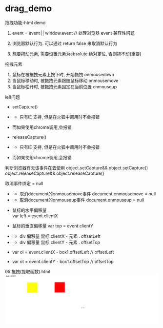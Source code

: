 # drag_demo
拖拽功能-html demo 


1. event = event || window.event // 处理浏览器 event 兼容性问题
2. 浏览器默认行为. 可以通过  return false  来取消默认行为


3. 想要拖动元素, 需要设置元素为absolute 绝对定位, 否则拖不动(重要)

拖拽元素
1. 鼠标在被拖拽元素上按下时, 开始拖拽 onmousedown
2. 当鼠标移动时, 被拖拽元素跟随鼠标移动 onmousemove
3. 当鼠标松开时, 被拖拽元素固定在当前位置 onmouseup

ie8问题
* setCapture()
* - 只有IE 支持, 但是在火狐中调用时不会报错
*   而如果使用chrome调用,会报错

* releaseCapture()
* - 只有IE 支持, 但是在火狐中调用时不会报错
*   而如果使用chrome调用,会报错

判断浏览器有无该事件在去使用
object.setCapture&& object.setCapture() 
object.releaseCapture&& object.releaseCapture() 

取消事件绑定  = null
- * 取消document的onmousemove事件
  document.onmousemove = null        
- * 取消document的onmouseup事件
  document.onmouseup = null
- 鼠标的水平偏移量      
var left = event.clientX
- 鼠标的垂直偏移量
var top = event.clientY

- * div 偏移量   鼠标.clientX - 元素 . offsetLeft
- * div 偏移量   鼠标.clientY - 元素 . offsetTop
- var ol = event.clientX - box1.offsetLeft // offsetLeft
- var ot = event.clientY - box1.offsetTop // offsetTop
   

05.拖拽(提取函数).html
![](https://github.com/dL-hx/PicgoData/blob/master/drag_demo/%E6%8B%96%E6%8B%BD.png?raw=true)
